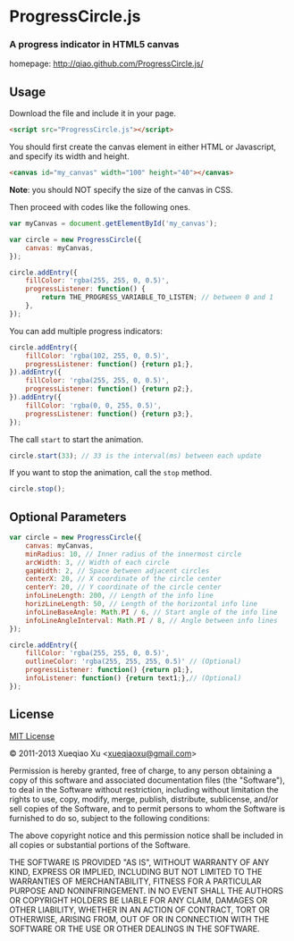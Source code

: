 ProgressCircle.js
=================

### A progress indicator in HTML5 canvas ###

homepage: http://qiao.github.com/ProgressCircle.js/

## Usage ##

Download the file and include it in your page.

```html
<script src="ProgressCircle.js"></script>
```

You should first create the canvas element in either HTML or Javascript, 
and specify its width and height. 

```html
<canvas id="my_canvas" width="100" height="40"></canvas>
```

**Note**: you should NOT specify the size of the canvas in CSS.

Then proceed with codes like the following ones.

```javascript
var myCanvas = document.getElementById('my_canvas');

var circle = new ProgressCircle({
    canvas: myCanvas,
});

circle.addEntry({
    fillColor: 'rgba(255, 255, 0, 0.5)',
    progressListener: function() {
        return THE_PROGRESS_VARIABLE_TO_LISTEN; // between 0 and 1
    },
});
```

You can add multiple progress indicators:

```javascript
circle.addEntry({
    fillColor: 'rgba(102, 255, 0, 0.5)',
    progressListener: function() {return p1;},
}).addEntry({
    fillColor: 'rgba(255, 255, 0, 0.5)',
    progressListener: function() {return p2;},
}).addEntry({
    fillColor: 'rgba(0, 0, 255, 0.5)',
    progressListener: function() {return p3;},
});
```

The call `start` to start the animation.

```javascript
circle.start(33); // 33 is the interval(ms) between each update
```

If you want to stop the animation, call the `stop` method.

```javascript
circle.stop();
```
        
## Optional Parameters ##

```javascript
var circle = new ProgressCircle({
    canvas: myCanvas, 
    minRadius: 10, // Inner radius of the innermost circle
    arcWidth: 3, // Width of each circle
    gapWidth: 2, // Space between adjacent circles
    centerX: 20, // X coordinate of the circle center
    centerY: 20, // Y coordinate of the circle center
    infoLineLength: 200, // Length of the info line
    horizLineLength: 50, // Length of the horizontal info line
    infoLineBaseAngle: Math.PI / 6, // Start angle of the info line
    infoLineAngleInterval: Math.PI / 8, // Angle between info lines
});

circle.addEntry({
    fillColor: 'rgba(255, 255, 0, 0.5)',
    outlineColor: 'rgba(255, 255, 255, 0.5)' // (Optional)
    progressListener: function() {return p1;},
    infoListener: function() {return text1;},// (Optional)
});
```


## License ##

[MIT License](http://www.opensource.org/licenses/mit-license.php)

&copy; 2011-2013 Xueqiao Xu &lt;xueqiaoxu@gmail.com&gt;

Permission is hereby granted, free of charge, to any person obtaining a copy of this software and associated documentation files (the "Software"), to deal in the Software without restriction, including without limitation the rights to use, copy, modify, merge, publish, distribute, sublicense, and/or sell copies of the Software, and to permit persons to whom the Software is furnished to do so, subject to the following conditions:

The above copyright notice and this permission notice shall be included in all copies or substantial portions of the Software.

THE SOFTWARE IS PROVIDED "AS IS", WITHOUT WARRANTY OF ANY KIND, EXPRESS OR IMPLIED, INCLUDING BUT NOT LIMITED TO THE WARRANTIES OF MERCHANTABILITY, FITNESS FOR A PARTICULAR PURPOSE AND NONINFRINGEMENT. IN NO EVENT SHALL THE AUTHORS OR COPYRIGHT HOLDERS BE LIABLE FOR ANY CLAIM, DAMAGES OR OTHER LIABILITY, WHETHER IN AN ACTION OF CONTRACT, TORT OR OTHERWISE, ARISING FROM, OUT OF OR IN CONNECTION WITH THE SOFTWARE OR THE USE OR OTHER DEALINGS IN THE SOFTWARE.
